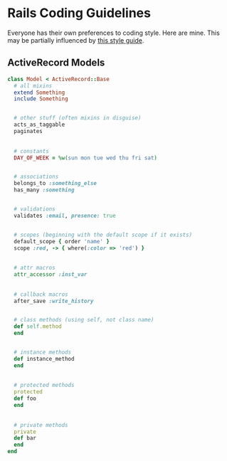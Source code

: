 Rails Coding Guidelines
=======================

Everyone has their own preferences to coding style. Here are mine. This may be partially influenced by [this style guide](https://github.com/bbatsov/rails-style-guide).

ActiveRecord Models
-------------------

````ruby
class Model < ActiveRecord::Base
  # all mixins
  extend Something
  include Something


  # other stuff (often mixins in disguise)
  acts_as_taggable
  paginates
  
  
  # constants
  DAY_OF_WEEK = %w(sun mon tue wed thu fri sat)


  # associations
  belongs_to :something_else
  has_many :something


  # validations
  validates :email, presence: true


  # scopes (beginning with the default scope if it exists)
  default_scope { order 'name' }
  scope :red, -> { where(:color => 'red') }
  
   
  # attr macros
  attr_accessor :inst_var
  
   
  # callback macros
  after_save :write_history


  # class methods (using self, not class name)
  def self.method
  end


  # instance methods
  def instance_method
  end
  
  
  # protected methods
  protected
  def foo
  end
  
  
  # private methods
  private
  def bar
  end
end
````
